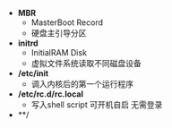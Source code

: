 - **MBR**
	- MasterBoot Record
	- 硬盘主引导分区
- **initrd**
	- InitialRAM Disk
	- 虚拟文件系统读取不同磁盘设备
- **/etc/init**
	- 调入内核后的第一个运行程序
- **/etc/rc.d/rc.local**
	- 写入shell script 可开机自启  无需登录
- **/
<!--stackedit_data:
eyJoaXN0b3J5IjpbODY3NTM5NzIzLC04OTUxOTc5NTMsNDE2Nz
A1MjE1LC02ODA5NzA0NDgsLTE0MzkwMTQyOTIsLTEyODk5NDE3
NjVdfQ==
-->